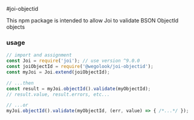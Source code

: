 #joi-objectid

This npm package is intended to allow Joi to validate BSON ObjectId objects

### usage

```javascript
// import and assignment
const Joi = require('joi'); // use version ^9.0.0
const joiObjectId = require('@wegolook/joi-objectid');
const myJoi = Joi.extend(joiObjectId);

// ...then
const result = myJoi.objectId().validate(myObjectId);
// result.value, result.errors, etc...

// ...or
myJoi.objectId().validate(myObjectId, (err, value) => { /*...*/ });
```
